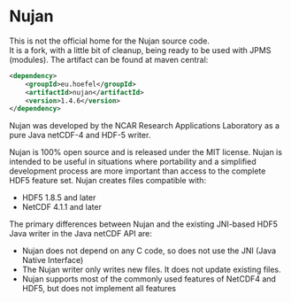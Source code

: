 # Nujan
This is not the official home for the Nujan source code.  
It is a fork, with a little bit of cleanup, being ready to be used with JPMS (modules).
The artifact can be found at maven central:

```xml
<dependency>
    <groupId>eu.hoefel</groupId>
    <artifactId>nujan</artifactId>
    <version>1.4.6</version>
</dependency>
```

Nujan was developed by the NCAR Research Applications Laboratory as a pure Java netCDF-4 and HDF-5 writer.  

Nujan is 100% open source and is released under the MIT license. 
Nujan is intended to be useful in situations where portability and a simplified 
development process are more important than access to the complete HDF5 feature 
set.  Nujan creates files compatible with:

* HDF5 1.8.5 and later
* NetCDF 4.1.1 and later

The primary differences between Nujan and the existing JNI-based HDF5 Java writer in the Java netCDF API are:

* Nujan does not depend on any C code, so does not use the JNI (Java Native Interface)
* The Nujan writer only writes new files. It does not update existing files.
* Nujan supports most of the commonly used features of NetCDF4 and HDF5, but does not implement all features
